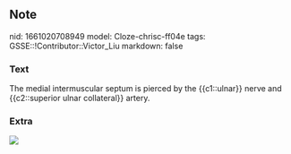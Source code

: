 ## Note
nid: 1661020708949
model: Cloze-chrisc-ff04e
tags: GSSE::!Contributor::Victor_Liu
markdown: false

### Text
The medial intermuscular septum is pierced by the {{c1::ulnar}} nerve and {{c2::superior ulnar collateral}} artery.

### Extra
<img src="51-1.jpg">
